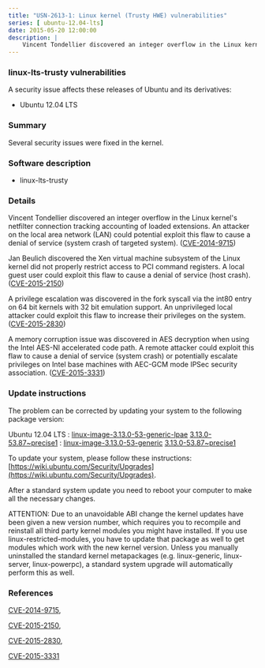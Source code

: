 ```yaml
---
title: "USN-2613-1: Linux kernel (Trusty HWE) vulnerabilities"
series: [ ubuntu-12.04-lts]
date: 2015-05-20 12:00:00
description: |
    Vincent Tondellier discovered an integer overflow in the Linux kernel&#39;s netfilter connection tracking accounting of loaded extensions. An attacker on the local area network (LAN) could potential exploit this flaw to cause a denial of service (system crash of targeted system). ([CVE-2014-9715](http://people.ubuntu.com/~ubuntu-security/cve/CVE-2014-9715))
--- 
```

 
### linux-lts-trusty vulnerabilities

A security issue affects these releases of Ubuntu and its derivatives:

* Ubuntu 12.04 LTS

### Summary

Several security issues were fixed in the kernel. 

### Software description

* linux-lts-trusty 

### Details

Vincent Tondellier discovered an integer overflow in the Linux kernel&#39;s netfilter connection tracking accounting of loaded extensions. An attacker on the local area network (LAN) could potential exploit this flaw to cause a denial of service (system crash of targeted system). ([CVE-2014-9715](http://people.ubuntu.com/~ubuntu-security/cve/CVE-2014-9715))

Jan Beulich discovered the Xen virtual machine subsystem of the Linux kernel did not properly restrict access to PCI command registers. A local guest user could exploit this flaw to cause a denial of service (host crash). ([CVE-2015-2150](http://people.ubuntu.com/~ubuntu-security/cve/CVE-2015-2150))

A privilege escalation was discovered in the fork syscall via the int80 entry on 64 bit kernels with 32 bit emulation support. An unprivileged local attacker could exploit this flaw to increase their privileges on the system. ([CVE-2015-2830](http://people.ubuntu.com/~ubuntu-security/cve/CVE-2015-2830))

A memory corruption issue was discovered in AES decryption when using the Intel AES-NI accelerated code path. A remote attacker could exploit this flaw to cause a denial of service (system crash) or potentially escalate privileges on Intel base machines with AEC-GCM mode IPSec security association. ([CVE-2015-3331](http://people.ubuntu.com/~ubuntu-security/cve/CVE-2015-3331)) 

### Update instructions

The problem can be corrected by updating your system to the following package version:

Ubuntu 12.04 LTS
 : [linux-image-3.13.0-53-generic-lpae](https://launchpad.net/ubuntu/+source/linux-lts-trusty) <span> [3.13.0-53.87~precise1](https://launchpad.net/ubuntu/+source/linux-lts-trusty/3.13.0-53.87~precise1) </span> 
 : [linux-image-3.13.0-53-generic](https://launchpad.net/ubuntu/+source/linux-lts-trusty) <span> [3.13.0-53.87~precise1](https://launchpad.net/ubuntu/+source/linux-lts-trusty/3.13.0-53.87~precise1) </span> 

To update your system, please follow these instructions: [https://wiki.ubuntu.com/Security/Upgrades](https://wiki.ubuntu.com/Security/Upgrades).

After a standard system update you need to reboot your computer to make all the necessary changes.

ATTENTION: Due to an unavoidable ABI change the kernel updates have been given a new version number, which requires you to recompile and reinstall all third party kernel modules you might have installed. If you use linux-restricted-modules, you have to update that package as well to get modules which work with the new kernel version. Unless you manually uninstalled the standard kernel metapackages (e.g. linux-generic, linux-server, linux-powerpc), a standard system upgrade will automatically perform this as well. 

### References

 [CVE-2014-9715](http://people.ubuntu.com/~ubuntu-security/cve/CVE-2014-9715), 

 [CVE-2015-2150](http://people.ubuntu.com/~ubuntu-security/cve/CVE-2015-2150), 

 [CVE-2015-2830](http://people.ubuntu.com/~ubuntu-security/cve/CVE-2015-2830), 

 [CVE-2015-3331](http://people.ubuntu.com/~ubuntu-security/cve/CVE-2015-3331)
 
